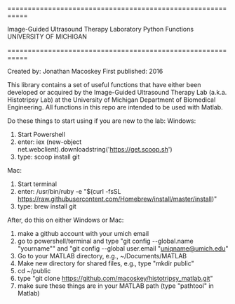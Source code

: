 ===========================================================

Image-Guided Ultrasound Therapy Laboratory Python Functions
		 UNIVERSITY OF MICHIGAN

===========================================================

Created by: Jonathan Macoskey
First published: 2016

This library contains a set of useful functions that have
either been developed or acquired by the Image-Guided
Ultrasound Therapy Lab (a.k.a. Histotripsy Lab) at the 
University of Michigan Department of Biomedical 
Engineering. All functions in this repo are intended to be
used with Matlab.

Do these things to start using if you are new to the lab:
Windows:
1.  Start Powershell
2.  enter: iex (new-object net.webclient).downloadstring('https://get.scoop.sh')
3.  type: scoop install git

Mac:
1.  Start terminal
2.  enter: /usr/bin/ruby -e "$(curl -fsSL https://raw.githubusercontent.com/Homebrew/install/master/install)"
3.  type: brew install git

After, do this on either Windows or Mac:
1.  make a github account with your umich email
2.  go to powershell/terminal and type "git config --global.name "yourname""
and "git config --global user.email "uniqname@umich.edu"
3.  Go to your MATLAB directory, e.g., ~/Documents/MATLAB
4.  Make new directory for shared files, e.g., type "mkdir public"
5.  cd ~/public
6.  type "git clone https://github.com/macoskey/histotripsy_matlab.git"
7.  make sure these things are in your MATLAB path (type "pathtool" in Matlab)
